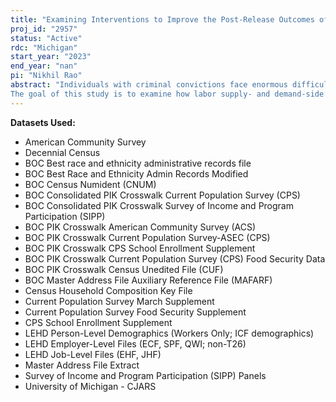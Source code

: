 ```yaml
---
title: "Examining Interventions to Improve the Post-Release Outcomes of Incarcerated Individuals"
proj_id: "2957"
status: "Active"
rdc: "Michigan"
start_year: "2023"
end_year: "nan"
pi: "Nikhil Rao"
abstract: "Individuals with criminal convictions face enormous difficulties upon release from incarceration facilities. In the United States, rates of recidivism are high and previously incarcerated individuals face well-documented barriers to employment (Alper, Durose and Markman 2018; Mueller-Smith 2015; Western, Kling and Weiman 2001). In response, correctional institutions and governments have established various interventions to help inmates re-integrate into society upon release. Most prison systems in the United States typically approach these issues from a labor-supply angle, offering a variety of training services for inmates, including basic education, vocational training, and cognitive behavioral therapy (CBT). State legislation has focused on influencing labor demand by reducing firms' costs of hiring from this population or by reducing uncertainty about worker quality. While these interventions are increasingly common, there is little empirical evidence formally quantifying the benefits associated with them.
The goal of this study is to examine how labor supply- and demand-side forces that shape the development of cognitive and 'non-cognitive' (i.e. social and behavioral) skills affect labor market, public program, and crime outcomes for justice-involved individuals. We will use quasi-experimental variation generated by institutional features of prison systems and changes in state-level legislation to estimate the causal impacts of these types of interventions. We will also conduct heterogeneity analyses to understand how benefits vary by different subgroups and analyze how labor market conditions mediate these effects. We will do this by combining administrative prison records from CJARS, LEHD data, public program data (SNAP, TANF, Medicaid, etc), non-Census prison records, as well as a variety of survey data sources (Census, ACS, CPS, SIPP, etc)."
---
```


**Datasets Used:**

  - American Community Survey 
  - Decennial Census 
  - BOC Best race and ethnicity administrative records file 
  - BOC Best Race and Ethnicity Admin Records Modified 
  - BOC Census Numident (CNUM) 
  - BOC Consolidated PIK Crosswalk Current Population Survey (CPS) 
  - BOC Consolidated PIK Crosswalk Survey of Income and Program Participation (SIPP) 
  - BOC PIK Crosswalk American Community Survey (ACS) 
  - BOC PIK Crosswalk Current Population Survey-ASEC (CPS) 
  - BOC PIK Crosswalk CPS School Enrollment Supplement 
  - BOC PIK Crosswalk Current Population Survey (CPS) Food Security Data 
  - BOC PIK Crosswalk Census Unedited File (CUF) 
  - BOC Master Address File Auxiliary Reference File (MAFARF) 
  - Census Household Composition Key File 
  - Current Population Survey March Supplement 
  - Current Population Survey Food Security Supplement 
  - CPS School Enrollment Supplement 
  - LEHD Person-Level Demographics (Workers Only; ICF demographics) 
  - LEHD Employer-Level Files (ECF, SPF, QWI; non-T26) 
  - LEHD Job-Level Files (EHF, JHF) 
  - Master Address File Extract 
  - Survey of Income and Program Participation (SIPP) Panels 
  - University of Michigan - CJARS 

